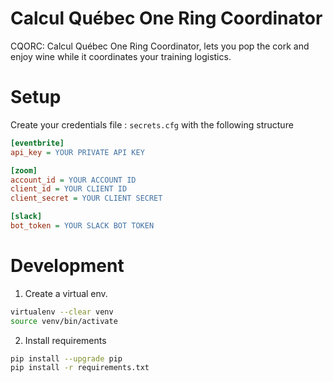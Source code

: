 # Calcul Québec One Ring Coordinator
CQORC: Calcul Québec One Ring Coordinator, lets you pop the cork and enjoy wine while it coordinates your training logistics.

# Setup
Create your credentials file : `secrets.cfg` with the following structure
```ini
[eventbrite]
api_key = YOUR PRIVATE API KEY

[zoom]
account_id = YOUR ACCOUNT ID
client_id = YOUR CLIENT ID
client_secret = YOUR CLIENT SECRET

[slack]
bot_token = YOUR SLACK BOT TOKEN
```

# Development
1. Create a virtual env.
```bash
virtualenv --clear venv
source venv/bin/activate
```

2. Install requirements
```bash
pip install --upgrade pip
pip install -r requirements.txt
```
